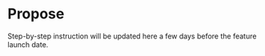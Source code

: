 # Propose

Step-by-step instruction will be updated here a few days before the feature launch date.
